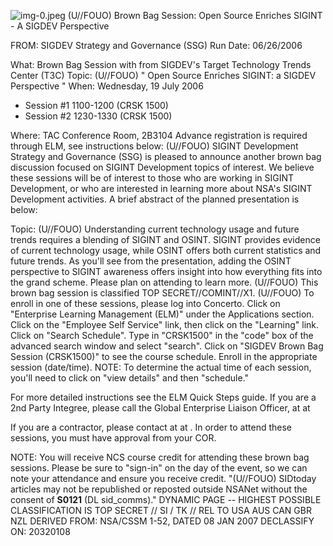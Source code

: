 ![img-0.jpeg](img-0.jpeg)
(U//FOUO) Brown Bag Session: Open Source Enriches SIGINT - A SIGDEV Perspective

FROM:
SIGDEV Strategy and Governance (SSG)
Run Date: 06/26/2006

What: Brown Bag Session with from SIGDEV's Target Technology Trends Center (T3C)
Topic: (U//FOUO) " Open Source Enriches SIGINT: a SIGDEV Perspective "
When: Wednesday, 19 July 2006

- Session \#1 1100-1200 (CRSK 1500)
- Session \#2 1230-1330 (CRSK 1500)

Where: TAC Conference Room, 2B3104
Advance registration is required through ELM, see instructions below:
(U//FOUO) SIGINT Development Strategy and Governance (SSG) is pleased to announce another brown bag discussion focused on SIGINT Development topics of interest. We believe these sessions will be of interest to those who are working in SIGINT Development, or who are interested in learning more about NSA's SIGINT Development activities. A brief abstract of the planned presentation is below:

Topic:
(U//FOUO) Understanding current technology usage and future trends requires a blending of SIGINT and OSINT. SIGINT provides evidence of current technology usage, while OSINT offers both current statistics and future trends. As you'll see from the presentation, adding the OSINT perspective to SIGINT awareness offers insight into how everything fits into the grand scheme. Please plan on attending to learn more.
(U//FOUO) This brown bag session is classified TOP SECRET//COMINT//X1.
(U//FOUO) To enroll in one of these sessions, please log into Concerto. Click on "Enterprise Learning Management (ELM)" under the Applications section. Click on the "Employee Self Service" link, then click on the "Learning" link. Click on "Search Schedule". Type in "CRSK1500" in the "code" box of the advanced search window and select "search". Click on "SIGDEV Brown Bag Session (CRSK1500)" to see the course schedule. Enroll in the appropriate session (date/time). NOTE: To determine the actual time of each session, you'll need to click on "view details" and then "schedule."

For more detailed instructions see the ELM Quick Steps guide.
If you are a 2nd Party Integree, please call the Global Enterprise Liaison Officer, at at

If you are a contractor, please contact at at . In order to attend these sessions, you must have approval from your COR.

NOTE: You will receive NCS course credit for attending these brown bag sessions. Please be sure to "sign-in" on the day of the event, so we can note your attendance and ensure you receive credit.
"(U//FOUO) SIDtoday articles may not be republished or reposted outside NSANet without the consent of $\mathbf{S 0 1 2 1}$ (DL sid_comms)."
DYNAMIC PAGE -- HIGHEST POSSIBLE CLASSIFICATION IS TOP SECRET // SI / TK // REL TO USA AUS CAN GBR NZL
DERIVED FROM: NSA/CSSM 1-52, DATED 08 JAN 2007 DECLASSIFY ON: 20320108
